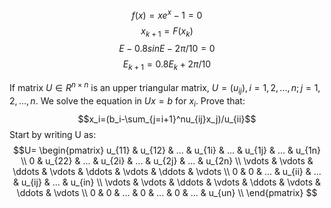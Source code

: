 $$f(x)=xe^x-1=0$$
$$x_{k+1}=F(x_k)$$
$$E-0.8sinE-2\pi/10=0$$
$$E_{k+1}=0.8E_k+2\pi/10$$

If matrix $U\in R^{n\times n}$ is an upper triangular matrix, $U=(u_{ij}),i=1,2,...,n;j=1,2,...,n.$ We solve the equation in $Ux=b$ for $x_i$. Prove that:
$$x_i=(b_i-\sum_{j=i+1}^nu_{ij}x_j)/u_{ii}$$
Start by writing U as:
$$U=
\begin{pmatrix} 
u_{11} & u_{12} & ... & u_{1i} & ... & u_{1j} & ... & u_{1n} \\ 
0 & u_{22} & ... & u_{2i} & ... & u_{2j} & ... & u_{2n} \\
\vdots & \vdots & \ddots & \vdots & \ddots & \vdots & \ddots & \vdots \\
0 & 0 & ... & u_{ii} & ... & u_{ij} & ... & u_{in} \\
\vdots & \vdots & \ddots & \vdots & \ddots & \vdots & \ddots & \vdots \\
0 & 0 & ... & 0 & ... & 0 & ... & u_{un} \\
\end{pmatrix}
$$


